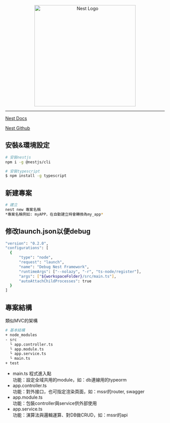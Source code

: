 <p align="center">
  <a href="http://nestjs.com/" target="blank"><img src="https://nestjs.com/img/logo_text.svg" width="320" alt="Nest Logo" /></a>
</p>

***

[Nest Docs](https://docs.nestjs.com/)

[Nest Github](https://github.com/nestjs/nest)

## 安裝&環境設定

```bash
# 安裝nestjs
npm i -g @nestjs/cli

# 安裝typescript
$ npm install -g typescript
```

## 新建專案

```bash
# 建立
nest new 專案名稱
*專案名稱例如: myAPP，在自動建立時會轉換為my_app*
```

## 修改launch.json以便debug

```bash
"version": "0.2.0",
"configurations": [
  {
      "type": "node",
      "request": "launch",
      "name": "Debug Nest Framework",
      "runtimeArgs": ["--nolazy", "-r", "ts-node/register"],
      "args": ["${workspaceFolder}/src/main.ts"],
      "autoAttachChildProcesses": true
  }
]
```

## 專案結構
類似MVC的架構
```bash
# 基本結構
+ node_modules
- src
  └ app.controller.ts
  └ app.module.ts
  └ app.service.ts
  └ main.ts
+ test
```

* main.ts 程式進入點   
  功能：設定全域共用的module，如：db連線用的typeorm
* app.controller.ts   
  功能：對外接口，也可指定渲染頁面，如：mssr的router, swagger
* app.module.ts       
  功能：包裝controller與service供外部使用
* app.service.ts      
  功能：演算法與邏輯運算、對DB做CRUD，如：mssr的api


